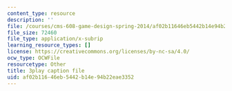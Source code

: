 ```yaml
---
content_type: resource
description: ''
file: /courses/cms-608-game-design-spring-2014/af02b11646eb5442b14e94b22eae3352_1506655.vtt
file_size: 72460
file_type: application/x-subrip
learning_resource_types: []
license: https://creativecommons.org/licenses/by-nc-sa/4.0/
ocw_type: OCWFile
resourcetype: Other
title: 3play caption file
uid: af02b116-46eb-5442-b14e-94b22eae3352
---
```

